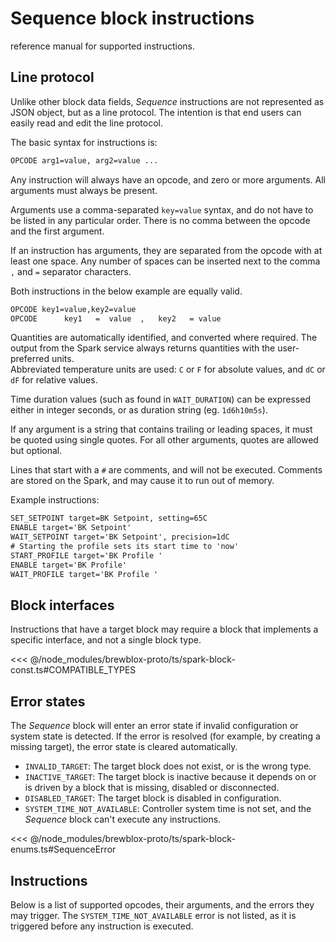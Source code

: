 # Sequence block instructions

reference manual for supported instructions.

## Line protocol

Unlike other block data fields, *Sequence* instructions are not represented as JSON object,
but as a line protocol.
The intention is that end users can easily read and edit the line protocol.

The basic syntax for instructions is:

```txt
OPCODE arg1=value, arg2=value ...
```

Any instruction will always have an opcode, and zero or more arguments.
All arguments must always be present.

Arguments use a comma-separated `key=value` syntax, and do not have to be listed in any particular order.
There is no comma between the opcode and the first argument.

If an instruction has arguments, they are separated from the opcode with at least one space.
Any number of spaces can be inserted next to the comma ` , ` and ` = ` separator characters.

Both instructions in the below example are equally valid.

```txt
OPCODE key1=value,key2=value
OPCODE      key1   =  value  ,   key2   = value
```

Quantities are automatically identified, and converted where required.
The output from the Spark service always returns quantities with the user-preferred units.\
Abbreviated temperature units are used: `C` or `F` for absolute values, and `dC` or `dF` for relative values.

Time duration values (such as found in `WAIT_DURATION`) can be expressed either in integer seconds, or as duration string (eg. `1d6h10m5s`).

If any argument is a string that contains trailing or leading spaces, it must be quoted using single quotes.
For all other arguments, quotes are allowed but optional.

Lines that start with a `#` are comments, and will not be executed.
Comments are stored on the Spark, and may cause it to run out of memory.

Example instructions:

```txt
SET_SETPOINT target=BK Setpoint, setting=65C
ENABLE target='BK Setpoint'
WAIT_SETPOINT target='BK Setpoint', precision=1dC
# Starting the profile sets its start time to 'now'
START_PROFILE target='BK Profile '
ENABLE target='BK Profile'
WAIT_PROFILE target='BK Profile '
```

## Block interfaces

Instructions that have a target block may require a block that implements a specific interface, and not a single block type.

<<< @/node_modules/brewblox-proto/ts/spark-block-const.ts#COMPATIBLE_TYPES

## Error states

The *Sequence* block will enter an error state if invalid configuration or system state is detected.
If the error is resolved (for example, by creating a missing target), the error state is cleared automatically.

- `INVALID_TARGET`: The target block does not exist, or is the wrong type.
- `INACTIVE_TARGET`: The target block is inactive because it depends on or is driven by a block that is missing, disabled or disconnected.
- `DISABLED_TARGET`: The target block is disabled in configuration.
- `SYSTEM_TIME_NOT_AVAILABLE`: Controller system time is not set, and the *Sequence* block can't execute any instructions.

<<< @/node_modules/brewblox-proto/ts/spark-block-enums.ts#SequenceError

## Instructions

Below is a list of supported opcodes, their arguments, and the errors they may trigger.
The `SYSTEM_TIME_NOT_AVAILABLE` error is not listed, as it is triggered before any instruction is executed.

<SequenceDocumentation/>
